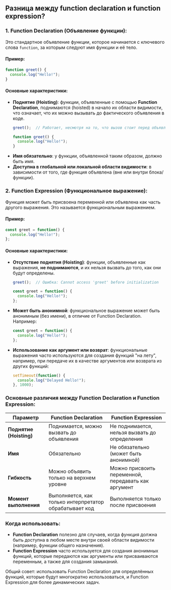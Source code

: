 ## Разница между function declaration и function expression?

### 1. **Function Declaration (Объявление функции)**:
Это стандартное объявление функции, которое начинается с ключевого слова `function`, за которым следуют имя функции и её тело.

#### Пример:
```javascript
function greet() {
  console.log("Hello!");
}
```

#### Основные характеристики:
- **Поднятие (Hoisting)**: функции, объявленные с помощью **Function Declaration**, поднимаются (hoisted) в начало их области видимости, что означает, что их можно вызывать до фактического объявления в коде.
  ```javascript
  greet();  // Работает, несмотря на то, что вызов стоит перед объявлением

  function greet() {
    console.log("Hello!");
  }
  ```
- **Имя обязательно**: у функции, объявленной таким образом, должно быть имя.
- **Доступна в глобальной или локальной области видимости**: в зависимости от того, где функция объявлена (вне или внутри блока/функции).

### 2. **Function Expression (Функциональное выражение)**:
Функция может быть присвоена переменной или объявлена как часть другого выражения. Это называется функциональным выражением.

#### Пример:
```javascript
const greet = function() {
  console.log("Hello!");
};
```

#### Основные характеристики:
- **Отсутствие поднятия (Hoisting)**: функции, объявленные как выражения, **не поднимаются**, и их нельзя вызвать до того, как они будут определены.
  ```javascript
  greet();  // Ошибка: Cannot access 'greet' before initialization

  const greet = function() {
    console.log("Hello!");
  };
  ```
- **Может быть анонимной**: функциональное выражение может быть анонимным (без имени), в отличие от Function Declaration. Например:
  ```javascript
  const greet = function() {
    console.log("Hello!");
  };
  ```
- **Использование как аргумент или возврат**: функциональные выражения часто используются для создания функций "на лету", например, при передаче их в качестве аргументов или возврата из других функций:
  ```javascript
  setTimeout(function() {
    console.log("Delayed Hello!");
  }, 1000);
  ```

### Основные различия между Function Declaration и Function Expression:

| Параметр                | Function Declaration          | Function Expression                |
|-------------------------|-------------------------------|------------------------------------|
| **Поднятие (Hoisting)**  | Поднимается, можно вызвать до объявления | Не поднимается, нельзя вызвать до определения |
| **Имя**                  | Обязательно                   | Не обязательно (может быть анонимной)         |
| **Гибкость**             | Можно объявить только на верхнем уровне | Можно присвоить переменной, передавать как аргумент |
| **Момент выполнения**    | Выполняется, как только интерпретатор обрабатывает код | Выполняется только после присвоения |

### Когда использовать:
- **Function Declaration** полезно для случаев, когда функция должна быть доступна в любом месте внутри своей области видимости (например, функции общего назначения).
- **Function Expression** часто используется для создания анонимных функций, которые передаются как аргументы или присваиваются переменным, а также для создания замыканий.

Общий совет: использовать Function Declaration для определённых функций, которые будут многократно использоваться, и Function Expression для более динамических задач.